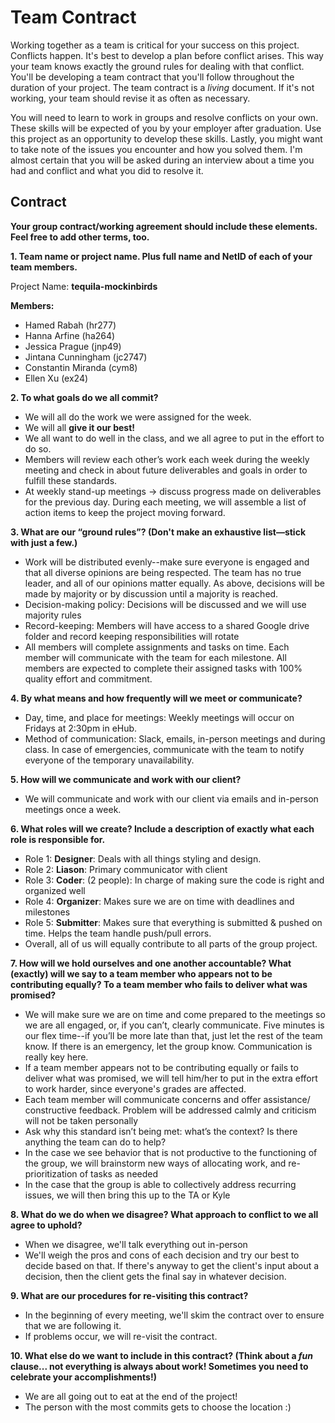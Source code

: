 # Team Contract

Working together as a team is critical for your success on this project. Conflicts happen. It's best to develop a plan before conflict arises. This way your team knows exactly the ground rules for dealing with that conflict. You'll be developing a team contract that you'll follow throughout the duration of your project. The team contract is a *living* document. If it's not working, your team should revise it as often as necessary.

You will need to learn to work in groups and resolve conflicts on your own. These skills will be expected of you by your employer after graduation. Use this project as an opportunity to develop these skills. Lastly, you might want to take note of the issues you encounter and how you solved them. I'm almost certain that you will be asked during an interview about a time you had and conflict and what you did to resolve it.

## Contract

**Your group contract/working agreement should include these elements. Feel free to add other terms, too.**

**1. Team name or project name. Plus full name and NetID of each of your team members.**

Project Name: **tequila-mockinbirds**

__Members:__
* Hamed Rabah (hr277)
* Hanna Arfine (ha264)
* Jessica Prague (jnp49)
* Jintana Cunningham (jc2747)
* Constantin Miranda (cym8)
* Ellen Xu (ex24)

**2. To what goals do we all commit?**
* We will all do the work we were assigned for the week.
* We will all **give it our best!**
* We all want to do well in the class, and we all agree to put in the effort to do so.
* Members will review each other’s work each week during the weekly meeting and check in about future deliverables and goals in order to fulfill these standards.
* At weekly stand-up meetings → discuss progress made on deliverables for the previous day. During each meeting, we will assemble a list of action items to keep the project moving forward.

**3. What are our “ground rules”? (Don't make an exhaustive list—stick with just a few.)**
* Work will be distributed evenly--make sure everyone is engaged and that all diverse opinions are being respected. The team has no true leader, and all of our opinions matter equally. As above, decisions will be made by majority or by discussion until a majority is reached.
* Decision-making policy: Decisions will be discussed and we will use majority rules
* Record-keeping: Members will have access to a shared Google drive folder and record keeping responsibilities will rotate
* All members will complete assignments and tasks on time. Each member will communicate with the team for each milestone. All members are expected to complete their assigned tasks with 100% quality effort and commitment.


**4. By what means and how frequently will we meet or communicate?**
* Day, time, and place for meetings: Weekly meetings will occur on Fridays at 2:30pm in eHub.
* Method of communication: Slack, emails, in-person meetings and during class. In case of emergencies, communicate with the team to notify everyone of the temporary unavailability.

**5. How will we communicate and work with our client?**
* We will communicate and work with our client via emails and in-person meetings once a week.

**6. What roles will we create? Include a description of exactly what each role is responsible for.**
* Role 1: **Designer**: Deals with all things styling and design.
* Role 2: **Liason**: Primary communicator with client
* Role 3: **Coder**: (2 people): In charge of making sure the code is right and organized well
* Role 4: **Organizer**: Makes sure we are on time with deadlines and milestones
* Role 5: **Submitter**: Makes sure that everything is submitted & pushed on time. Helps the team handle push/pull errors.
* Overall, all of us will equally contribute to all parts of the group project.


**7. How will we hold ourselves and one another accountable? What (exactly) will we say to a team member who appears not to be contributing equally? To a team member who fails to deliver what was promised?**
* We will make sure we are on time and come prepared to the meetings so we are all engaged, or, if you can’t, clearly communicate. Five minutes is our flex time--if you’ll be more late than that, just let the rest of the team know. If there is an emergency, let the group know. Communication is really key here.
* If a team member appears not to be contributing equally or fails to deliver what was promised, we will tell him/her to put in the extra effort to work harder, since everyone's grades are affected.
* Each team member will communicate concerns and offer assistance/ constructive feedback. Problem will be addressed calmly and criticism will not be taken personally
* Ask why this standard isn’t being met: what’s the context? Is there anything the team can do to help?
* In the case we see behavior that is not productive to the functioning of the group, we will brainstorm new ways of allocating work, and re-prioritization of tasks as needed
* In the case that the group is able to collectively address recurring issues, we will then bring this up to the TA or Kyle


**8. What do we do when we disagree? What approach to conflict to we all agree to uphold?**
* When we disagree, we'll talk everything out in-person
* We'll weigh the pros and cons of each decision and try our best to decide based on that. If there's anyway to get the client's input about a decision, then the client gets the final say in whatever decision.

**9. What are our procedures for re-visiting this contract?**
* In the beginning of every meeting, we'll skim the contract over to ensure that we are following it.
* If problems occur, we will re-visit the contract.


**10. What else do we want to include in this contract? (Think about a *fun* clause... not everything is always about work! Sometimes you need to celebrate your accomplishments!)**
* We are all going out to eat at the end of the project!
* The person with the most commits gets to choose the location :)
